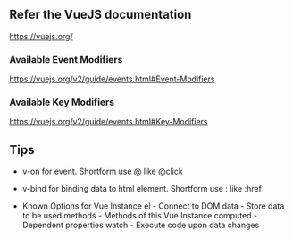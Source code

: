 ## Refer the VueJS documentation
https://vuejs.org/

### Available Event Modifiers
https://vuejs.org/v2/guide/events.html#Event-Modifiers

### Available Key Modifiers
https://vuejs.org/v2/guide/events.html#Key-Modifiers

## Tips
- v-on for event. Shortform use @ like @click
- v-bind for binding data to html element. Shortform use : like :href

- Known Options for Vue Instance
el - Connect to DOM
data - Store data to be used
methods - Methods of this Vue Instance
computed - Dependent properties
watch - Execute code upon data changes

